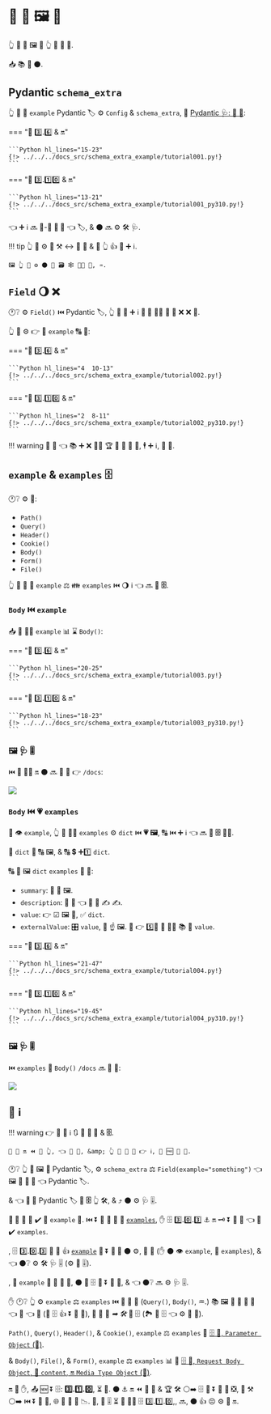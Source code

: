 # 📣 📨 🖼 💽

👆 💪 📣 🖼 💽 👆 📱 💪 📨.

📥 📚 🌌 ⚫️.

## Pydantic `schema_extra`

👆 💪 📣 `example` Pydantic 🏷 ⚙️ `Config` &amp; `schema_extra`, 🔬 <a href="https://docs.pydantic.dev/latest/concepts/json_schema/#customizing-json-schema" class="external-link" target="_blank">Pydantic 🩺: 🔗 🛃</a>:

=== "🐍 3️⃣.6️⃣ &amp; 🔛"

    ```Python hl_lines="15-23"
    {!> ../../../docs_src/schema_extra_example/tutorial001.py!}
    ```

=== "🐍 3️⃣.1️⃣0️⃣ &amp; 🔛"

    ```Python hl_lines="13-21"
    {!> ../../../docs_src/schema_extra_example/tutorial001_py310.py!}
    ```

👈 ➕ ℹ 🔜 🚮-🔢 **🎻 🔗** 👈 🏷, &amp; ⚫️ 🔜 ⚙️ 🛠️ 🩺.

!!! tip
    👆 💪 ⚙️ 🎏 ⚒ ↔ 🎻 🔗 &amp; 🚮 👆 👍 🛃 ➕ ℹ.

    🖼 👆 💪 ⚙️ ⚫️ 🚮 🗃 🕸 👩‍💻 🔢, ♒️.

## `Field` 🌖 ❌

🕐❔ ⚙️ `Field()` ⏮️ Pydantic 🏷, 👆 💪 📣 ➕ ℹ **🎻 🔗** 🚶‍♀️ 🙆 🎏 ❌ ❌ 🔢.

👆 💪 ⚙️ 👉 🚮 `example` 🔠 🏑:

=== "🐍 3️⃣.6️⃣ &amp; 🔛"

    ```Python hl_lines="4  10-13"
    {!> ../../../docs_src/schema_extra_example/tutorial002.py!}
    ```

=== "🐍 3️⃣.1️⃣0️⃣ &amp; 🔛"

    ```Python hl_lines="2  8-11"
    {!> ../../../docs_src/schema_extra_example/tutorial002_py310.py!}
    ```

!!! warning
    🚧 🤯 👈 📚 ➕ ❌ 🚶‍♀️ 🏆 🚫 🚮 🙆 🔬, 🕴 ➕ ℹ, 🧾 🎯.

## `example` &amp; `examples` 🗄

🕐❔ ⚙️ 🙆:

* `Path()`
* `Query()`
* `Header()`
* `Cookie()`
* `Body()`
* `Form()`
* `File()`

👆 💪 📣 💽 `example` ⚖️ 👪 `examples` ⏮️ 🌖 ℹ 👈 🔜 🚮 **🗄**.

### `Body` ⏮️ `example`

📥 👥 🚶‍♀️ `example` 📊 ⌛ `Body()`:

=== "🐍 3️⃣.6️⃣ &amp; 🔛"

    ```Python hl_lines="20-25"
    {!> ../../../docs_src/schema_extra_example/tutorial003.py!}
    ```

=== "🐍 3️⃣.1️⃣0️⃣ &amp; 🔛"

    ```Python hl_lines="18-23"
    {!> ../../../docs_src/schema_extra_example/tutorial003_py310.py!}
    ```

### 🖼 🩺 🎚

⏮️ 🙆 👩‍🔬 🔛 ⚫️ 🔜 👀 💖 👉 `/docs`:

<img src="/img/tutorial/body-fields/image01.png">

### `Body` ⏮️ 💗 `examples`

👐 👁 `example`, 👆 💪 🚶‍♀️ `examples` ⚙️ `dict` ⏮️ **💗 🖼**, 🔠 ⏮️ ➕ ℹ 👈 🔜 🚮 **🗄** 💁‍♂️.

🔑 `dict` 🔬 🔠 🖼, &amp; 🔠 💲 ➕1️⃣ `dict`.

🔠 🎯 🖼 `dict` `examples` 💪 🔌:

* `summary`: 📏 📛 🖼.
* `description`: 📏 📛 👈 💪 🔌 ✍ ✍.
* `value`: 👉 ☑ 🖼 🎦, ✅ `dict`.
* `externalValue`: 🎛 `value`, 📛 ☝ 🖼. 👐 👉 5️⃣📆 🚫 🐕‍🦺 📚 🧰 `value`.

=== "🐍 3️⃣.6️⃣ &amp; 🔛"

    ```Python hl_lines="21-47"
    {!> ../../../docs_src/schema_extra_example/tutorial004.py!}
    ```

=== "🐍 3️⃣.1️⃣0️⃣ &amp; 🔛"

    ```Python hl_lines="19-45"
    {!> ../../../docs_src/schema_extra_example/tutorial004_py310.py!}
    ```

### 🖼 🩺 🎚

⏮️ `examples` 🚮 `Body()` `/docs` 🔜 👀 💖:

<img src="/img/tutorial/body-fields/image02.png">

## 📡 ℹ

!!! warning
    👉 📶 📡 ℹ 🔃 🐩 **🎻 🔗** &amp; **🗄**.

    🚥 💭 🔛 ⏪ 👷 👆, 👈 💪 🥃, &amp; 👆 🎲 🚫 💪 👉 ℹ, 💭 🆓 🚶 👫.

🕐❔ 👆 🚮 🖼 🔘 Pydantic 🏷, ⚙️ `schema_extra` ⚖️ `Field(example="something")` 👈 🖼 🚮 **🎻 🔗** 👈 Pydantic 🏷.

&amp; 👈 **🎻 🔗** Pydantic 🏷 🔌 **🗄** 👆 🛠️, &amp; ⤴️ ⚫️ ⚙️ 🩺 🎚.

**🎻 🔗** 🚫 🤙 ✔️ 🏑 `example` 🐩. ⏮️ ⏬ 🎻 🔗 🔬 🏑 <a href="https://json-schema.org/draft/2019-09/json-schema-validation.html#rfc.section.9.5" class="external-link" target="_blank">`examples`</a>, ✋️ 🗄 3️⃣.0️⃣.3️⃣ ⚓️ 🔛 🗝 ⏬ 🎻 🔗 👈 🚫 ✔️ `examples`.

, 🗄 3️⃣.0️⃣.3️⃣ 🔬 🚮 👍 <a href="https://github.com/OAI/OpenAPI-Specification/blob/master/versions/3.0.3.md#fixed-fields-20" class="external-link" target="_blank">`example`</a> 🔀 ⏬ **🎻 🔗** ⚫️ ⚙️, 🎏 🎯 (✋️ ⚫️ 👁 `example`, 🚫 `examples`), &amp; 👈 ⚫️❔ ⚙️ 🛠️ 🩺 🎚 (⚙️ 🦁 🎚).

, 👐 `example` 🚫 🍕 🎻 🔗, ⚫️ 🍕 🗄 🛃 ⏬ 🎻 🔗, &amp; 👈 ⚫️❔ 🔜 ⚙️ 🩺 🎚.

✋️ 🕐❔ 👆 ⚙️ `example` ⚖️ `examples` ⏮️ 🙆 🎏 🚙 (`Query()`, `Body()`, ♒️.) 📚 🖼 🚫 🚮 🎻 🔗 👈 🔬 👈 💽 (🚫 🗄 👍 ⏬ 🎻 🔗), 👫 🚮 🔗 *➡ 🛠️* 📄 🗄 (🏞 🍕 🗄 👈 ⚙️ 🎻 🔗).

`Path()`, `Query()`, `Header()`, &amp; `Cookie()`, `example` ⚖️ `examples` 🚮 <a href="https://github.com/OAI/OpenAPI-Specification/blob/main/versions/3.0.3.md#parameter-object" class="external-link" target="_blank">🗄 🔑, `Parameter Object` (🔧)</a>.

&amp; `Body()`, `File()`, &amp; `Form()`, `example` ⚖️ `examples` 📊 🚮 <a href="https://github.com/OAI/OpenAPI-Specification/blob/main/versions/3.0.3.md#mediaTypeObject" class="external-link" target="_blank">🗄 🔑, `Request Body Object`, 🏑 `content`, 🔛 `Media Type Object` (🔧)</a>.

🔛 🎏 ✋, 📤 🆕 ⏬ 🗄: **3️⃣.1️⃣.0️⃣**, ⏳ 🚀. ⚫️ ⚓️ 🔛 ⏪ 🎻 🔗 &amp; 🏆 🛠️ ⚪️➡️ 🗄 🛃 ⏬ 🎻 🔗 ❎, 💱 ⚒ ⚪️➡️ ⏮️ ⏬ 🎻 🔗, 🌐 👫 🤪 🔺 📉. 👐, 🦁 🎚 ⏳ 🚫 🐕‍🦺 🗄 3️⃣.1️⃣.0️⃣,, 🔜, ⚫️ 👍 😣 ⚙️ 💭 🔛.
